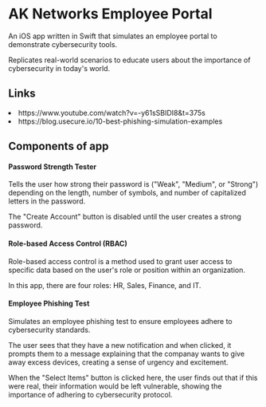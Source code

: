 # AK Networks Employee Portal

An iOS app written in Swift that simulates an employee portal to demonstrate cybersecurity tools.

Replicates real-world scenarios to educate users about the importance of cybersecurity in today's world. 

<h2>Links</h2>
<li>https://www.youtube.com/watch?v=-y61sSBIDI8&t=375s</li>
<li>https://blog.usecure.io/10-best-phishing-simulation-examples</li>


<h2>Components of app</h2>

<h4>Password Strength Tester</h4>

Tells the user how strong their password is ("Weak", "Medium", or "Strong") depending on the length, number of symbols, and number of capitalized letters in  the password.

The "Create Account" button is disabled until the user creates a strong password.

<h4>Role-based Access Control (RBAC)</h4>

Role-based access control is a method used to grant user access to specific data based on the user's role or position within an organization.

In this app, there are four roles: HR, Sales, Finance, and IT.

<h4>Employee Phishing Test</h4>

Simulates an employee phishing test to ensure employees adhere to cybersecurity standards.

The user sees that they have a new notification and when clicked, it prompts them to a message explaining that the companay wants to give away excess devices, creating a sense of urgency and excitement. 

When the "Select Items" button is clicked here, the user finds out that if this were real, their information would be left vulnerable, showing the importance of adhering to cybersecurity protocol. 
